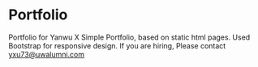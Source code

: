 # Portfolio
Portfolio for Yanwu X
Simple Portfolio, based on static html pages.
Used Bootstrap for responsive design.
If you are hiring, Please contact yxu73@uwalumni.com
